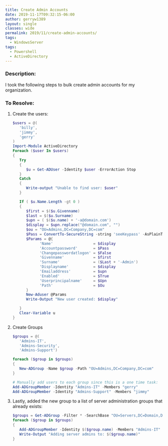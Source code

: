 ```yaml
---
title: Create Admin Accounts
date: 2019-11-17T09:32:15-06:00
author: gerryw1389
layout: single
classes: wide
permalink: 2019/11/create-admin-accounts/
tags:
  - WindowsServer
tags:
  - Powershell
  - ActiveDirectory
---
```

<!--more-->

### Description:

I took the following steps to bulk create admin accounts for my organization.

### To Resolve:

1. Create the users:

   ```powershell
   $users = @(
      'billy',
      'jimmy',
      'gerry'
   )
   Import-Module ActiveDirectory
   Foreach ($user In $users)
   {
      Try
      {
         $u = Get-ADUser -Identity $user -ErrorAction Stop
      }
      Catch
      {
         Write-output "Unable to find user: $user"
      }

      If ( $u.Name.Length -gt 0 )
      {
         $first = $($u.Givenname)
         $last = $($u.Surname)
         $upn = ( $($u.name) + '-a@domain.com')
         $display = $upn.replace("@domain.com", "")
         $ou = "OU=Admins,DC=Company,DC=com"
         $Pass = ConvertTo-SecureString -string 'seeKeypass' -AsPlainText -force
         $Params = @{
               'Name'                  = $display
               'Accountpassword'       = $Pass
               'Changepasswordatlogon' = $False
               'Givenname'             = $first
               'Surname'               = ($Last + '-Admin')
               'Displayname'           = $display
               'Emailaddress'          = $upn
               'Enabled'               = $True
               'Userprincipalname'     = $Upn
               'Path'                  = $Ou
         }
         New-Aduser @Params
         Write-Output "New user created: $display"

      }
      Clear-Variable u
   }
   ```

2. Create Groups

   ```powershell
   $groups = @(
      'Admins-IT',
      'Admins-Security',
      'Admins-Support')

   foreach ($group in $groups)
   {
      New-ADGroup -Name $group -Path "OU=Admins,DC=Company,DC=com"
   }

   # Manually add users to each group since this is a one time task:
   Add-ADGroupMember -Identity "Admins-IT" -Members "gerry"
   Add-ADGroupMember -Identity "Admins-Support" -Members "jimmy"
   ```

3. Lastly, added the new group to a list of server administration groups that already exists:

   ```powershell
   $groups = Get-ADGroup -Filter * -SearchBase "OU=Servers,DC=Domain,DC=com"
   foreach ($group in $groups)
   {
      Add-ADGroupMember -Identity $($group.name) -Members "Admins-IT"
      Write-Output "Adding server admins to: $($group.name)"
   }
   ```


